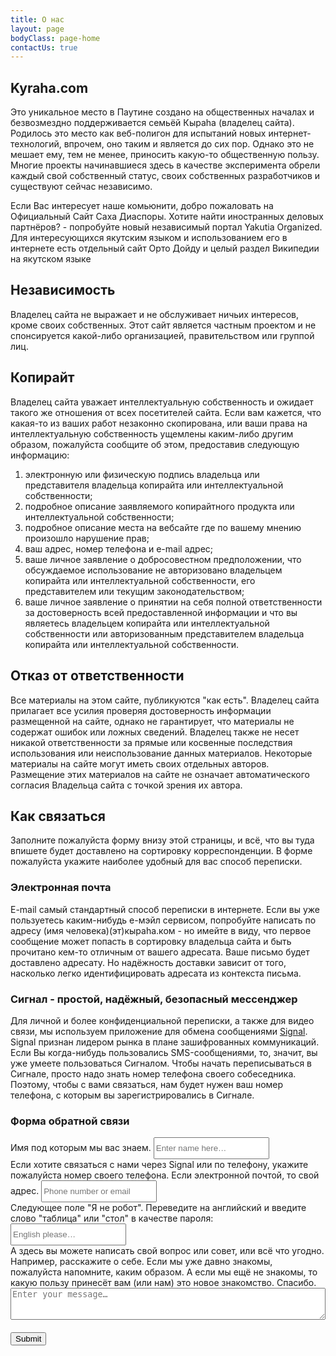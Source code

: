 ```yaml
---
title: О нас
layout: page
bodyClass: page-home
contactUs: true
---
```


## Kyraha.com

Это уникальное место в Паутине создано на общественных началах и безвозмездно поддерживается семьёй Кыраhа (владелец сайта). Родилось это место как веб-полигон для испытаний новых интернет-технологий, впрочем, оно таким и является до сих пор. Однако это не мешает ему, тем не менее, приносить какую-то общественную пользу. Многие проекты начинавшиеся здесь в качестве эксперимента обрели каждый свой собственный статус, своих собственных разработчиков и существуют сейчас независимо.

Если Вас интересует наше комьюнити, добро пожаловать на Официальный Сайт Саха Диаспоры. Хотите найти иностранных деловых партнёров? - попробуйте новый независимый портал Yakutia Organized. Для интересующихся якутским языком и использованием его в интернете есть отдельный сайт Орто Дойду и целый раздел Википедии на якутском языке

## Независимость

Владелец сайта не выражает и не обслуживает ничьих интересов, кроме своих собственных. Этот сайт является частным проектом и не спонсируется какой-либо организацией, правительством или группой лиц.

## Копирайт

Владелец сайта уважает интеллектуальную собственность и ожидает такого же отношения от всех посетителей сайта. Если вам кажется, что какая-то из ваших работ незаконно скопирована, или ваши права на интеллектуальную собственность ущемлены каким-либо другим образом, пожалуйста сообщите об этом, предоставив следующую информацию:

1.    электронную или физическую подпись владельца или представителя владельца копирайта или интеллектуальной собственности;
1.    подробное описание заявляемого копирайтного продукта или интеллектуальной собственности;
1.    подробное описание места на вебсайте где по вашему мнению произошло нарушение прав;
1.    ваш адрес, номер телефона и e-mail адрес;
1.    ваше личное заявление о добросовестном предположении, что обсуждаемое использование не авторизовано владельцем копирайта или интеллектуальной собственности, его представителем или текущим законодательством;
1.    ваше личное заявление о принятии на себя полной ответственности за достоверность всей предоставленной информации и что вы являетесь владельцем копирайта или интеллектуальной собственности или авторизованным представителем владельца копирайта или интеллектуальной собственности.

## Отказ от ответственности

Все материалы на этом сайте, публикуются "как есть". Владелец сайта прилагает все усилия проверяя достоверность информации размещенной на сайте, однако не гарантирует, что материалы не содержат ошибок или ложных сведений. Владелец также не несет никакой ответственности за прямые или косвенные последствия использования или неиспользование данных материалов. Некоторые материалы на сайте могут иметь своих отдельных авторов. Размещение этих материалов на сайте не означает автоматического согласия Владельца сайта с точкой зрения их автора.

## Как связаться

Заполните пожалуйста форму внизу этой страницы, и всё, что вы туда впишете будет доставлено на сортировку корреспонденции. В форме пожалуйста укажите наиболее удобный для вас способ переписки.

### Электронная почта

E-mail самый стандартный способ переписки в интернете. Если вы уже пользуетесь каким-нибудь е-мэйл сервисом, попробуйте написать по адресу (имя человека)(эт)кыраһа.ком - но имейте в виду, что первое сообщение может попасть в сортировку владельца сайта и быть прочитано кем-то отличным от вашего адресата. Ваше письмо будет доставлено адресату. Но надёжность доставки зависит от того, насколько легко идентифицировать адресата из контекста письма. 

### Сигнал - простой, надёжный, безопасный мессенджер

Для личной и более конфиденциальной переписки, а также для видео связи, мы используем приложение для обмена сообщениями [Signal](https://signal.org/ru/). Signal признан лидером рынка в плане зашифрованных коммуникаций.  Если Вы когда-нибудь пользовались SMS-сообщениями, то, значит, вы уже умеете пользоваться Сигналом. Чтобы начать переписываться в Сигнале, просто надо знать номер телефона своего собеседника. Поэтому, чтобы с вами связаться, нам будет нужен ваш номер телефона, с которым вы зарегистрировались в Сигнале.

### Форма обратной связи

<form id="contact-form" method="post">
    Имя под которым мы вас знаем.
    <input type="text" style="height:35px;" id="name-input" placeholder="Enter name here…" class="form-control" style="width:100%;" /><br/>
    Если хотите связаться с нами через Signal или по телефону, укажите пожалуйста номер своего телефона. Если электронной почтой, то свой адрес.
    <input type="phone" style="height:35px;" id="phone-input" placeholder="Phone number or email" class="form-control" style="width:100%;"/><br/>
    Следующее поле "Я не робот". Переведите на английский и введите слово "таблица" или "стол" в качестве пароля:
    <input type="email" style="height:35px;" id="email-input" placeholder="English please…" class="form-control" style="width:100%;"/><br/>
    А здесь вы можете написать свой вопрос или совет, или всё что угодно. Например, расскажите о себе. Если мы уже давно знакомы, пожалуйста напомните, каким образом. А если мы ещё не знакомы, то какую пользу принесёт вам (или нам) это новое знакомство. Спасибо.
    <textarea id="description-input" rows="3" placeholder="Enter your message…" class="form-control" style="width:100%;"></textarea><br/>
    <button type="button" onClick="submitToAPI(event)" class="btn btn-lg" style="margin-top:20px;">Submit</button>
</form>
